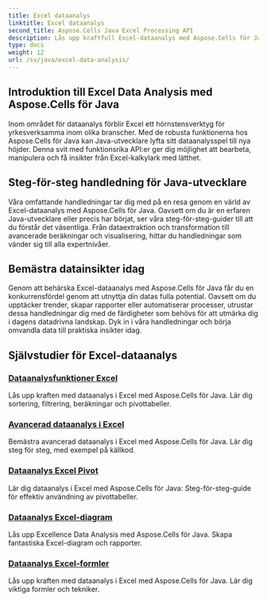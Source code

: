 ```yaml
---
title: Excel dataanalys
linktitle: Excel dataanalys
second_title: Aspose.Cells Java Excel Processing API
description: Lås upp kraftfull Excel-dataanalys med Aspose.Cells för Java. Utforska steg-för-steg tutorials för Java-utvecklare. Masterdatainsikter idag.
type: docs
weight: 12
url: /sv/java/excel-data-analysis/
---
```


## Introduktion till Excel Data Analysis med Aspose.Cells för Java

Inom området för dataanalys förblir Excel ett hörnstensverktyg för yrkesverksamma inom olika branscher. Med de robusta funktionerna hos Aspose.Cells för Java kan Java-utvecklare lyfta sitt dataanalysspel till nya höjder. Denna svit med funktionsrika API:er ger dig möjlighet att bearbeta, manipulera och få insikter från Excel-kalkylark med lätthet.

## Steg-för-steg handledning för Java-utvecklare

Våra omfattande handledningar tar dig med på en resa genom en värld av Excel-dataanalys med Aspose.Cells för Java. Oavsett om du är en erfaren Java-utvecklare eller precis har börjat, ser våra steg-för-steg-guider till att du förstår det väsentliga. Från dataextraktion och transformation till avancerade beräkningar och visualisering, hittar du handledningar som vänder sig till alla expertnivåer.

## Bemästra datainsikter idag

Genom att behärska Excel-dataanalys med Aspose.Cells för Java får du en konkurrensfördel genom att utnyttja din datas fulla potential. Oavsett om du upptäcker trender, skapar rapporter eller automatiserar processer, utrustar dessa handledningar dig med de färdigheter som behövs för att utmärka dig i dagens datadrivna landskap. Dyk in i våra handledningar och börja omvandla data till praktiska insikter idag.

## Självstudier för Excel-dataanalys
### [Dataanalysfunktioner Excel](./data-analysis-functions-excel/)
Lås upp kraften med dataanalys i Excel med Aspose.Cells för Java. Lär dig sortering, filtrering, beräkningar och pivottabeller.
### [Avancerad dataanalys i Excel](./advanced-data-analysis-excel/)
Bemästra avancerad dataanalys i Excel med Aspose.Cells för Java. Lär dig steg för steg, med exempel på källkod.
### [Dataanalys Excel Pivot](./data-analysis-excel-pivot/)
Lär dig dataanalys i Excel med Aspose.Cells för Java: Steg-för-steg-guide för effektiv användning av pivottabeller.
### [Dataanalys Excel-diagram](./data-analysis-excel-charts/)
Lås upp Excellence Data Analysis med Aspose.Cells för Java. Skapa fantastiska Excel-diagram och rapporter.
### [Dataanalys Excel-formler](./data-analysis-excel-formulas/)
Lås upp kraften med dataanalys i Excel med Aspose.Cells för Java. Lär dig viktiga formler och tekniker.